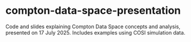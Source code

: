 # compton-data-space-presentation
Code and slides explaining Compton Data Space concepts and analysis, presented on 17 July 2025. Includes examples using COSI simulation data.
